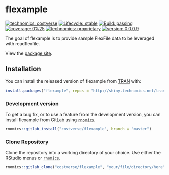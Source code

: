 
<!-- README.md is generated from README.Rmd. Please edit that file -->

# flexample

<!-- badges: start -->

[![technomics:
costverse](https://img.shields.io/badge/technomics-costverse-EAC435.svg)](https://gitlab.technomics.net/costverse)
[![Lifecycle:
stable](https://img.shields.io/badge/lifecycle-stable-brightgreen.svg)](https://www.tidyverse.org/lifecycle/#stable)
[![Build:
passing](https://img.shields.io/badge/build-passing-green.svg)](https://gitlab.technomics.net/costverse/readflexfile.git)
[![coverage:
0%25](https://img.shields.io/badge/coverage-0%25-blue.svg)]()
[![technomics:
proprietary](https://img.shields.io/badge/technomics-proprietary-00A0B2.svg)](https://gitlab.technomics.net/)
[![version:
0.0.0.9](https://img.shields.io/badge/version-0.1.1-blue.svg)]()
<!-- badges: end -->

The goal of flexample is to provide sample FlexFile data to be leveraged
with readflexfile.

View the [package
site](http://shiny.technomics.net/tran/www/docs/flexample).

## Installation

You can install the released version of flexample from
[TRAN](http://shiny.technomics.net/tran/www/home/)
with:

``` r
install.packages("flexample", repos = "http://shiny.technomics.net/tran")
```

### Development version

To get a bug fix, or to use a feature from the development version, you
can install flexample from GitLab using
[`rnomics`](http://shiny.technomics.net/tran/www/docs/rnomics/).

``` r
rnomics::gitlab_install("costverse/flexample", branch = "master")
```

### Clone Repository

Clone the repository into a working directory of your choice. Use either
the RStudio menus or
[`rnomics`](http://shiny.technomics.net/tran/www/docs/rnomics/).

``` r
rnomics::gitlab_clone("costverse/flexample", "your/file/directory/here")
```
